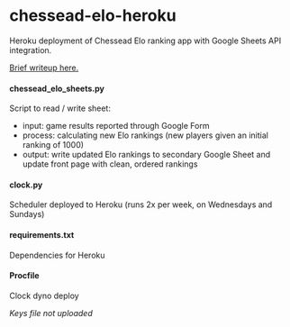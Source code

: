 # chessead-elo-heroku
Heroku deployment of Chessead Elo ranking app with Google Sheets API integration.

<a href="https://jbachlombardo.wordpress.com/2020/02/26/heroku-the-google-sheets-api-deploying-chesseads-elo-calculator/">Brief writeup here.</a>

#### chessead_elo_sheets.py
Script to read / write sheet: 
- input: game results reported through Google Form
- process: calculating new Elo rankings (new players given an initial ranking of 1000)
- output: write updated Elo rankings to secondary Google Sheet and update front page with clean, ordered rankings

#### clock.py
Scheduler deployed to Heroku (runs 2x per week, on Wednesdays and Sundays)

#### requirements.txt
Dependencies for Heroku

#### Procfile
Clock dyno deploy

*Keys file not uploaded*
